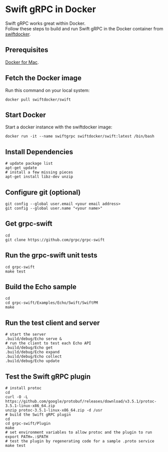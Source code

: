 # Swift gRPC in Docker

Swift gRPC works great within Docker.  
Follow these steps to build and run Swift gRPC in the Docker container 
from [swiftdocker](https://github.com/swiftdocker/docker-swift).

## Prerequisites

[Docker for Mac](https://docs.docker.com/docker-for-mac/).

## Fetch the Docker image

Run this command on your local system:

`docker pull swiftdocker/swift`

## Start Docker

Start a docker instance with the swiftdocker image:

`docker run -it --name swiftgrpc swiftdocker/swift:latest /bin/bash`

## Install Dependencies

    # update package list
    apt-get update
    # install a few missing pieces
    apt-get install libz-dev unzip

## Configure git (optional)

    git config --global user.email <your email address>
    git config --global user.name "<your name>"

## Get grpc-swift

    cd
    git clone https://github.com/grpc/grpc-swift

## Run the grpc-swift unit tests

    cd grpc-swift
    make test

## Build the Echo sample

    cd
    cd grpc-swift/Examples/Echo/Swift/SwiftPM
    make

## Run the test client and server 

    # start the server
    .build/debug/Echo serve &
    # run the client to test each Echo API
    .build/debug/Echo get
    .build/debug/Echo expand
    .build/debug/Echo collect
    .build/debug/Echo update
	
## Test the Swift gRPC plugin

    # install protoc
    cd
    curl -O -L https://github.com/google/protobuf/releases/download/v3.5.1/protoc-3.5.1-linux-x86_64.zip
    unzip protoc-3.5.1-linux-x86_64.zip -d /usr
    # build the Swift gRPC plugin
    cd
    cd grpc-swift/Plugin
    make
    # set environment variables to allow protoc and the plugin to run 
    export PATH=.:$PATH
    # test the plugin by regenerating code for a sample .proto service
    make test


